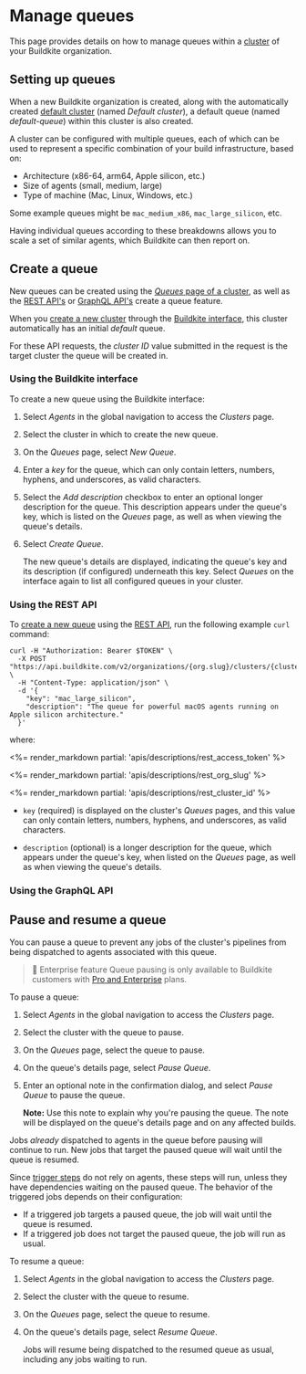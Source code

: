# Manage queues

This page provides details on how to manage queues within a [cluster](/docs/clusters/manage-clusters) of your Buildkite organization.

## Setting up queues

When a new Buildkite organization is created, along with the automatically created [default cluster](/docs/clusters/manage-clusters#setting-up-clusters) (named _Default cluster_), a default queue (named _default-queue_) within this cluster is also created.

A cluster can be configured with multiple queues, each of which can be used to represent a specific combination of your build infrastructure, based on:

- Architecture (x86-64, arm64, Apple silicon, etc.)
- Size of agents (small, medium, large)
- Type of machine (Mac, Linux, Windows, etc.)

Some example queues might be `mac_medium_x86`, `mac_large_silicon`, etc.

Having individual queues according to these breakdowns allows you to scale a set of similar agents, which Buildkite can then report on.

## Create a queue

New queues can be created using the [_Queues_ page of a cluster](#create-a-queue-using-the-buildkite-interface), as well as the [REST API's](#create-a-queue-using-the-rest-api) or [GraphQL API's](#create-a-queue-using-the-graphql-api) create a queue feature.

When you [create a new cluster](/docs/clusters/manage-clusters#create-a-cluster) through the [Buildkite interface](/docs/clusters/manage-clusters#create-a-cluster-using-the-buildkite-interface), this cluster automatically has an initial _default_ queue.

For these API requests, the _cluster ID_ value submitted in the request is the target cluster the queue will be created in.

### Using the Buildkite interface

To create a new queue using the Buildkite interface:

1. Select _Agents_ in the global navigation to access the _Clusters_ page.
1. Select the cluster in which to create the new queue.
1. On the _Queues_ page, select _New Queue_.
1. Enter a _key_ for the queue, which can only contain letters, numbers, hyphens, and underscores, as valid characters.
1. Select the _Add description_ checkbox to enter an optional longer description for the queue. This description appears under the queue's key, which is listed on the _Queues_ page, as well as when viewing the queue's details.
1. Select _Create Queue_.

    The new queue's details are displayed, indicating the queue's key and its description (if configured) underneath this key. Select _Queues_ on the interface again to list all configured queues in your cluster.

### Using the REST API

To [create a new queue](/docs/apis/rest-api/clusters#queues-create-a-queue) using the [REST API](/docs/apis/rest-api), run the following example `curl` command:

```curl
curl -H "Authorization: Bearer $TOKEN" \
  -X POST "https://api.buildkite.com/v2/organizations/{org.slug}/clusters/{cluster.id}/queues" \
  -H "Content-Type: application/json" \
  -d '{
    "key": "mac_large_silicon",
    "description": "The queue for powerful macOS agents running on Apple silicon architecture."
  }'
```

where:

<%= render_markdown partial: 'apis/descriptions/rest_access_token' %>

<%= render_markdown partial: 'apis/descriptions/rest_org_slug' %>

<%= render_markdown partial: 'apis/descriptions/rest_cluster_id' %>

- `key` (required) is displayed on the cluster's _Queues_ pages, and this value can only contain letters, numbers, hyphens, and underscores, as valid characters.

- `description` (optional) is a longer description for the queue, which appears under the queue's key, when listed on the _Queues_ page, as well as when viewing the queue's details.

### Using the GraphQL API



## Pause and resume a queue

You can pause a queue to prevent any jobs of the cluster's pipelines from being dispatched to agents associated with this queue.

> 📘 Enterprise feature
> Queue pausing is only available to Buildkite customers with [Pro and Enterprise](https://buildkite.com/pricing) plans.

To pause a queue:

1. Select _Agents_ in the global navigation to access the _Clusters_ page.
1. Select the cluster with the queue to pause.
1. On the _Queues_ page, select the queue to pause.
1. On the queue's details page, select _Pause Queue_.
1. Enter an optional note in the confirmation dialog, and select _Pause Queue_ to pause the queue.

    **Note:** Use this note to explain why you're pausing the queue. The note will be displayed on the queue's details page and on any affected builds.

Jobs _already_ dispatched to agents in the queue before pausing will continue to run. New jobs that target the paused queue will wait until the queue is resumed.

Since [trigger steps](/docs/pipelines/trigger-step) do not rely on agents, these steps will run, unless they have dependencies waiting on the paused queue. The behavior of the triggered jobs depends on their configuration:

- If a triggered job targets a paused queue, the job will wait until the queue is resumed.
- If a triggered job does not target the paused queue, the job will run as usual.

To resume a queue:

1. Select _Agents_ in the global navigation to access the _Clusters_ page.
1. Select the cluster with the queue to resume.
1. On the _Queues_ page, select the queue to resume.
1. On the queue's details page, select _Resume Queue_.

    Jobs will resume being dispatched to the resumed queue as usual, including any jobs waiting to run.
